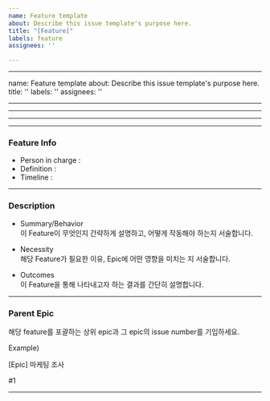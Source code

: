 ```yaml
---
name: Feature template
about: Describe this issue template's purpose here.
title: "[Feature]"
labels: feature
assignees: ''

---
```


---
name: Feature template
about: Describe this issue template's purpose here.
title: ''
labels: ''
assignees: ''

---
---
---
---

### Feature Info
- Person in charge :  
- Definition :  
- Timeline :  
---
### Description
- Summary/Behavior  
이 Feature이 무엇인지 간략하게 설명하고, 어떻게 작동해야 하는지 서술합니다.

- Necessity  
해당 Feature가 필요한 이유, Epic에 어떤 영향을 미치는 지 서술합니다.

- Outcomes  
이 Feature을 통해 나타내고자 하는 결과를 간단히 설명합니다.

---

### Parent Epic
해당 feature를 포괄하는 상위 epic과 그 epic의 issue number를 기입하세요.

Example)

[Epic] 마케팅 조사

#1

---
